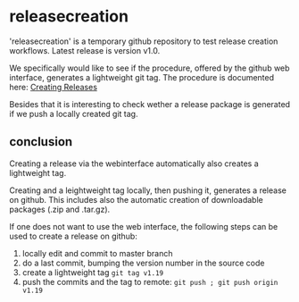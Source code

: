 # releasecreation

'releasecreation' is a temporary github repository to test release creation workflows.
Latest release is version v1.0.

We specifically would like to see if the procedure, offered by the
github web interface, generates a lightweight git tag.  The procedure
is documented here: [Creating
Releases](https://help.github.com/articles/creating-releases/)

Besides that it is interesting to check wether a release package is
generated if we push a locally created git tag.


## conclusion

Creating a release via the webinterface automatically also creates a
lightweight tag.

Creating and a leightweight tag locally, then pushing it,
generates a release on github. This includes also the automatic
creation of downloadable
packages (.zip and .tar.gz).

If one does not want to use the web interface, the
following steps can be used to create a release on github:

1. locally edit and commit to master branch
2. do a last commit, bumping the version number in the source code
3. create a lightweight tag `git tag v1.19`
4. push the commits and the tag to remote: `git push ; git push origin v1.19`

